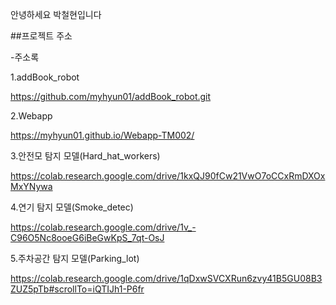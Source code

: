안녕하세요 박철현입니다

##프로젝트 주소

-주소록 

 1.addBook_robot
 
https://github.com/myhyun01/addBook_robot.git

 2.Webapp
 
 https://myhyun01.github.io/Webapp-TM002/

 3.안전모 탐지 모델(Hard_hat_workers)

https://colab.research.google.com/drive/1kxQJ90fCw21VwO7oCCxRmDXOxMxYNywa

 4.연기 탐지 모델(Smoke_detec)

 https://colab.research.google.com/drive/1v_-C96O5Nc8ooeG6iBeGwKpS_7qt-OsJ

5.주차공간 탐지 모델(Parking_lot)

https://colab.research.google.com/drive/1qDxwSVCXRun6zvy41B5GU08B3ZUZ5pTb#scrollTo=iQTIJh1-P6fr
